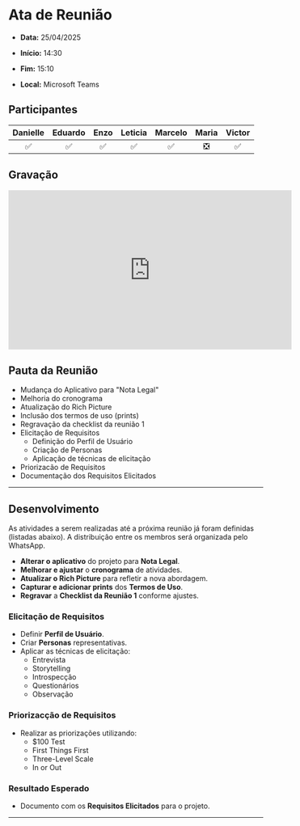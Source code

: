 # Ata de Reunião 

- **Data:** 25/04/2025

- **Início:** 14:30

- **Fim:** 15:10

- **Local:** Microsoft Teams

## Participantes

| Danielle | Eduardo | Enzo | Leticia | Marcelo | Maria | Victor |
| :-: | :-: | :-: | :-: | :-: | :-: | :-: |
| ✅ | ✅ | ✅ | ✅ | ✅ | ❎ | ✅ |

## Gravação

<p style="text-align: center">
<iframe width="560" height="315" src="https://www.youtube.com/embed/yKIlxDFhgtc?si=5NQQwTEZZ9dNdhMd" title="YouTube video player" frameborder="0" allow="accelerometer; autoplay; clipboard-write; encrypted-media; gyroscope; picture-in-picture; web-share" referrerpolicy="strict-origin-when-cross-origin" allowfullscreen></iframe>
</p>

## Pauta da Reunião

- Mudança do Aplicativo para "Nota Legal"
- Melhoria do cronograma
- Atualização do Rich Picture
- Inclusão dos termos de uso (prints)
- Regravação da checklist da reunião 1
- Elicitação de Requisitos
  - Definição do Perfil de Usuário
  - Criação de Personas
  - Aplicação de técnicas de elicitação 
- Priorizacão de Requisitos
- Documentação dos Requisitos Elicitados

---

## Desenvolvimento

As atividades a serem realizadas até a próxima reunião já foram definidas (listadas abaixo). A distribuição entre os membros será organizada pelo WhatsApp.

- **Alterar o aplicativo** do projeto para **Nota Legal**.
- **Melhorar e ajustar** o **cronograma** de atividades.
- **Atualizar o Rich Picture** para refletir a nova abordagem.
- **Capturar e adicionar prints** dos **Termos de Uso**.
- **Regravar** a **Checklist da Reunião 1** conforme ajustes.

### Elicitação de Requisitos
- Definir **Perfil de Usuário**.
- Criar **Personas** representativas.
- Aplicar as técnicas de elicitação:
  - Entrevista
  - Storytelling
  - Introspecção
  - Questionários
  - Observação

### Priorizacção de Requisitos
- Realizar as priorizações utilizando:
  - $100 Test
  - First Things First
  - Three-Level Scale
  - In or Out

### Resultado Esperado
- Documento com os **Requisitos Elicitados** para o projeto.

---

